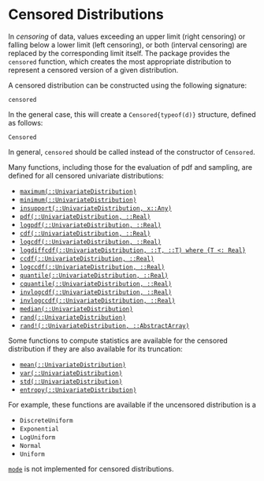 # Censored Distributions

In *censoring* of data, values exceeding an upper limit (right censoring) or falling below a lower limit (left censoring), or both (interval censoring) are replaced by the corresponding limit itself.
The package provides the `censored` function, which creates the most
appropriate distribution to represent a censored version of a given
distribution.


A censored distribution can be constructed using the following signature:

```@docs
censored
```

In the general case, this will create a `Censored{typeof(d)}`
structure, defined as follows:

```@docs
Censored
```

In general, `censored` should be called instead of the constructor of
`Censored`.

Many functions, including those for the evaluation of pdf and sampling,
are defined for all censored univariate distributions:

- [`maximum(::UnivariateDistribution)`](@ref)
- [`minimum(::UnivariateDistribution)`](@ref)
- [`insupport(::UnivariateDistribution, x::Any)`](@ref)
- [`pdf(::UnivariateDistribution, ::Real)`](@ref)
- [`logpdf(::UnivariateDistribution, ::Real)`](@ref)
- [`cdf(::UnivariateDistribution, ::Real)`](@ref)
- [`logcdf(::UnivariateDistribution, ::Real)`](@ref)
- [`logdiffcdf(::UnivariateDistribution, ::T, ::T) where {T <: Real}`](@ref)
- [`ccdf(::UnivariateDistribution, ::Real)`](@ref)
- [`logccdf(::UnivariateDistribution, ::Real)`](@ref)
- [`quantile(::UnivariateDistribution, ::Real)`](@ref)
- [`cquantile(::UnivariateDistribution, ::Real)`](@ref)
- [`invlogcdf(::UnivariateDistribution, ::Real)`](@ref)
- [`invlogccdf(::UnivariateDistribution, ::Real)`](@ref)
- [`median(::UnivariateDistribution)`](@ref)
- [`rand(::UnivariateDistribution)`](@ref)
- [`rand!(::UnivariateDistribution, ::AbstractArray)`](@ref)

Some functions to compute statistics are available for the censored
distribution if they are also available for its truncation:
- [`mean(::UnivariateDistribution)`](@ref)
- [`var(::UnivariateDistribution)`](@ref)
- [`std(::UnivariateDistribution)`](@ref)
- [`entropy(::UnivariateDistribution)`](@ref)

For example, these functions are available if the uncensored distribution is a
- `DiscreteUniform`
- `Exponential`
- `LogUniform`
- `Normal`
- `Uniform`

[`mode`](@ref) is not implemented for censored distributions.
